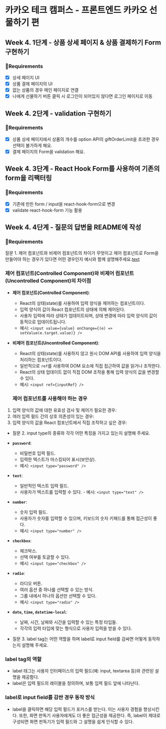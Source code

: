 # 카카오 테크 캠퍼스 - 프론트엔드 카카오 선물하기 편

## Week 4. 1단계 - 상품 상세 페이지 & 상품 결제하기 Form 구현하기

### 📝Requirements

- [x] 상세 페이지 UI
- [x] 상품 결제 페이지의 UI
- [x] 없는 상품의 경우 메인 페이지로 연결
- [x] 나에게 선물하기 버튼 클릭 시 로그인이 되어있지 않다면 로그인 페이지로 이동

## Week 4. 2단계 - validation 구현하기

### 📝Requirements

- [x] 상품 상세 페이지에서 상품의 개수를 option API의 giftOrderLimit을 초과한 경우 선택이 불가하게 해요.
- [x] 결제 페이지의 Form을 validation 해요.

## Week 4. 3단계 - React Hook Form를 사용하여 기존의 form을 리팩터링

### 📝Requirements

- [x] 기존에 만든 form / input을 react-hook-form으로 변경
- [x] validate react-hook-form 기능 활용

## Week 4. 4단계 - 질문의 답변을 README에 작성

### 📝Requirements

질문 1. 제어 컴포넌트와 비제어 컴포넌트의 차이가 무엇이고 제어 컴포넌트로 Form을 만들어야 하는 경우가 있다면 어떤 경우인지 예시와 함께 설명해주세요.[text](https://github.com/kakao-tech-campus-2nd-step2/react-product-order/pull/120/commits/cef6c6667c5a2e11c22f12f8126e7d20a3b1ca5a)

### 제어 컴포넌트(Controlled Component)와 비제어 컴포넌트(Uncontrolled Component)의 차이점

- **제어 컴포넌트(Controlled Component)**:

  - React의 상태(state)를 사용하여 입력 양식을 제어하는 컴포넌트이다.
  - 입력 양식의 값이 React 컴포넌트의 상태에 의해 제어된다.
  - 사용자 입력에 따라 상태가 업데이트되며, 상태 변경에 따라 입력 양식의 값이 동적으로 업데이트됩니다.
  - 예시: `<input value={value} onChange={(e) => setValue(e.target.value)} />`

- **비제어 컴포넌트(Uncontrolled Component)**:

  - React의 상태(state)를 사용하지 않고 원시 DOM API를 사용하여 입력 양식을 처리하는 컴포넌트이다.
  - 일반적으로 `ref`를 사용하여 DOM 요소에 직접 접근하여 값을 읽거나 조작한다.
  - React의 상태 업데이트 없이 직접 DOM 조작을 통해 입력 양식의 값을 변경할 수 있다.
  - 예시: `<input ref={inputRef} />`

  ### 제어 컴포넌트를 사용해야 하는 경우

1. 입력 양식의 값에 대한 유효성 검사 및 제어가 필요한 경우:
2. 여러 입력 필드 간의 상호 의존성이 있는 경우:
3. 입력 양식의 값을 React 컴포넌트에서 직접 조작하고 싶은 경우:

- 질문 2. input type의 종류와 각각 어떤 특징을 가지고 있는지 설명해 주세요.

- **`password`**:
  - 비밀번호 입력 필드.
  - 입력한 텍스트가 마스킹되어 표시(보안상).
  - 예시: `<input type="password" />`
- **`text`**:
  - 일반적인 텍스트 입력 필드.
  - 사용자가 텍스트를 입력할 수 있다. - 예시: `<input type="text" />`
- **`number`**:
  - 숫자 입력 필드.
  - 사용자가 숫자를 입력할 수 있으며, 키보드의 숫자 키패드를 통해 접근성이 좋다.
  - 예시: `<input type="number" />`
- **`checkbox`**:
  - 체크박스.
  - 선택 여부를 토글할 수 있다.
  - 예시: `<input type="checkbox" />`
- **`radio`**:
  - 라디오 버튼.
  - 여러 옵션 중 하나를 선택할 수 있는 방식.
  - 그룹 내에서 하나의 옵션만 선택할 수 있다.
  - 예시: `<input type="radio" />`
- **`date`, `time`, `datetime-local`**:

  - 날짜, 시간, 날짜와 시간을 입력할 수 있는 특정 타입들.
  - 각각의 입력 타입에 맞는 형식으로 사용자 입력을 받을 수 있다.

- 질문 3. label tag는 어떤 역할을 하며 label로 input field를 감싸면 어떻게 동작하는지 설명해 주세요.

### label tag의 역할

- label 태그는 사용자 인터페이스의 입력 필드(예: input, textarea 등)와 관련된 설명을 제공함다.
- label은 입력 필드의 레이블을 정의하며, 보통 입력 필드 앞에 나타난다.

### label로 input field를 감싼 경우 동작 방식

- label을 클릭하면 해당 입력 필드가 포커스를 받는다. 이는 사용자 경험을 향상시킨다.
  또한, 화면 판독기 사용자에게도 더 좋은 접근성을 제공한다. 즉, label이 제대로 구성되면 화면 판독기가 입력 필드와 그 설명을 쉽게 인식할 수 있다.
